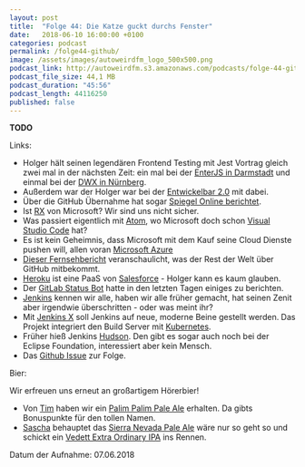 ```yaml
---
layout: post
title:  "Folge 44: Die Katze guckt durchs Fenster"
date:   2018-06-10 16:00:00 +0100
categories: podcast
permalink: /folge44-github/
image: /assets/images/autoweirdfm_logo_500x500.png
podcast_link: http://autoweirdfm.s3.amazonaws.com/podcasts/folge-44-github.mp3
podcast_file_size: 44,1 MB
podcast_duration: "45:56"
podcast_length: 44116250
published: false
---
```


__TODO__

Links:

- Holger hält seinen legendären Frontend Testing mit Jest Vortrag gleich zwei mal in der nächsten Zeit: ein mal bei der [EnterJS in Darmstadt](https://www.enterjs.de/single?id=6712&jest%3A-frontend-testing-richtig-gemacht) und einmal bei der [DWX in Nürnberg](https://www.developer-week.de/programm/#/talk/das-frontend-richtig-testen-mit-jest).
- Außerdem war der Holger war bei der [Entwickelbar 2.0](https://entwickelbar.github.io/) mit dabei.
- Über die GitHub Übernahme hat sogar [Spiegel Online berichtet](http://m.spiegel.de/netzwelt/web/microsoft-kauft-github-fuer-7-5-milliarden-dollar-a-1211118.html).
- Ist [RX](http://reactivex.io/) von Microsoft? Wir sind uns nicht sicher.
- Was passiert eigentlich mit [Atom](https://atom.io/), wo Microsoft doch schon [Visual Studio Code](https://code.visualstudio.com/) hat?
- Es ist kein Geheimnis, dass Microsoft mit dem Kauf seine Cloud Dienste pushen will, allen voran [Microsoft Azure](https://azure.microsoft.com/)
- [Dieser Fernsehbericht](https://www.youtube.com/watch?time_continue=104&v=L1ngHNjSPjs) veranschaulicht, was der Rest der Welt über GitHub mitbekommt.
- [Heroku](https://www.heroku.com/) ist eine PaaS von [Salesforce](https://www.salesforce.com/) - Holger kann es kaum glauben.
- Der [GitLab Status Bot](https://twitter.com/gitlabstatus) hatte in den letzten Tagen einiges zu berichten.
- [Jenkins](https://jenkins.io) kennen wir alle, haben wir alle früher gemacht, hat seinen Zenit aber irgendwie überschritten - oder was meint ihr?
- Mit [Jenkins X](https://jenkins-x.io/) soll Jenkins auf neue, moderne Beine gestellt werden. Das Projekt integriert den Build Server mit [Kubernetes](https://kubernetes.io/).
- Früher hieß Jenkins [Hudson](http://www.eclipse.org/hudson/). Den gibt es sogar auch noch bei der Eclipse Foundation, interessiert aber kein Mensch.
- Das [Github Issue](https://github.com/autoweirdfm/autoweirdfm.github.io/issues/51) zur Folge.

Bier:

Wir erfreuen uns erneut an großartigem Hörerbier!
- Von [Tim](https://twitter.com/zordan_f) haben wir ein [Palim Palim Pale Ale](https://untappd.com/b/ueberquell-brauwerkstatten-palim-palim-pale-ale/2186536) erhalten. Da gibts Bonuspunkte für den tollen Namen.
- [Sascha](https://twitter.com/ccsno) behauptet das [Sierra Nevada Pale Ale](https://untappd.com/b/sierra-nevada-brewing-co-pale-ale/6284) wäre nur so geht so und schickt ein [Vedett Extra Ordinary IPA](https://untappd.com/b/duvel-moortgat-vedett-extra-ordinary-ipa/603235) ins Rennen.

Datum der Aufnahme: 07.06.2018